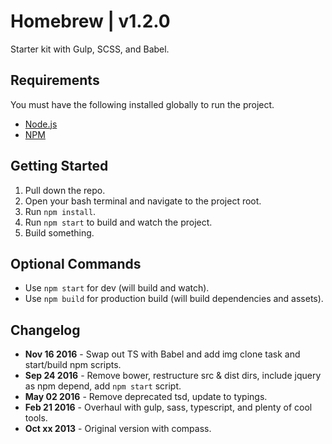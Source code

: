 # Homebrew | v1.2.0
Starter kit with Gulp, SCSS, and Babel.

## Requirements
You must have the following installed globally to run the project.
* [Node.js](https://nodejs.org/en/download/)
* [NPM](http://blog.npmjs.org/post/85484771375/how-to-install-npm)

## Getting Started
1. Pull down the repo.
2. Open your bash terminal and navigate to the project root.
3. Run `npm install`.
4. Run `npm start` to build and watch the project.
5. Build something.

## Optional Commands
* Use `npm start` for dev (will build and watch).
* Use `npm build` for production build (will build dependencies and assets).

## Changelog
* **Nov 16 2016** - Swap out TS with Babel and add img clone task and start/build npm scripts.
* **Sep 24 2016** - Remove bower, restructure src & dist dirs, include jquery as npm depend, add `npm start` script.
* **May 02 2016** - Remove deprecated tsd, update to typings.
* **Feb 21 2016** - Overhaul with gulp, sass, typescript, and plenty of cool tools.
* **Oct xx 2013** - Original version with compass.
